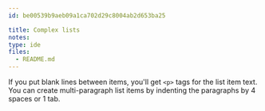 ```yaml
---
id: be00539b9aeb09a1ca702d29c8004ab2d653ba25

title: Complex lists
notes:
type: ide
files:
  - README.md
---
```


If you put blank lines between items, you'll get `<p>` tags for the
list item text. You can create multi-paragraph list items by indenting
the paragraphs by 4 spaces or 1 tab.

